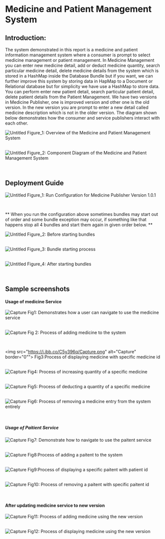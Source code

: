# Medicine and Patient Management System

## Introduction:

The system demonstrated in this report is a medicine and patient information management system where a consumer is prompt to select medicine management or patient management. In Medicine Management you can enter new medicine detail, add or deduct medicine quantity, search particular medicine detail, delete medicine details from the system which is stored in a HashMap inside the Database Bundle but if you want, we can further improve this system by storing data in HapMap to a Document or Relational database but for simplicity we have use a HashMap to store data. You can perform enter new patient detail, search particular patient detail, delete patient details from the Patient Management. We have two versions in Medicine Publisher, one is improved version and other one is the old version. In the new version you are prompt to enter a new detail called medicine description which is not in the older version. The diagram shown below demonstrates how the consumer and service publishers interact with each other.

<img src="https://i.ibb.co/NSNPCzS/Untitled.png" alt="Untitled" border="0">
Figure_1: Overview of the Medicine and Patient Management System
<p></p><br />

<img src="https://i.ibb.co/nwNJyXw/Untitled.png" alt="Untitled" border="0">
Figure_2: Component Diagram of the Medicine and Patient Management System
<p></p><br />

## Deployment Guide

<img src="https://i.ibb.co/zQJNjGp/Untitled.png" alt="Untitled" border="0">
Figure_1: Run Configuration for Medicine Publisher Version 1.0.1
<p></p><br />

** When you run the configuration above sometimes bundles may start out of order and some bundle exception may occur, if something like that happens stop all 4 bundles and start them again in given order below.  ** 

<img src="https://i.ibb.co/kqBj10z/Untitled.png" alt="Untitled" border="0">
Figure_2: Before starting bundles
<p></p><br />

<img src="https://i.ibb.co/j5hNyLb/Untitled.png" alt="Untitled" border="0">
Figure_3: Bundle starting process
<p></p><br />

<img src="https://i.ibb.co/WPHLsvR/Untitled.png" alt="Untitled" border="0">
Figure_4: After starting bundles
<p></p><br />

## Sample screenshots

#### Usage of medicine Service

<img src="https://i.ibb.co/Hdyg8Ry/Capture.png" alt="Capture" border="0">
Fig1: Demonstrates how a user can navigate to use the medicine service
<p></p><br />

<img src="https://i.ibb.co/c8TQsGP/Capture.png" alt="Capture">
Fig 2: Process of adding medicine to the system  
<p></p><br />
 
<img src="https://i.ibb.co/C5y396q/Capture.png" alt="Capture" border="0"">
Fig3:Process of displaying medicine with specific medicine id  
<p></p><br />
 
<img src="https://i.ibb.co/ZTCTyD0/Capture.png" alt="Capture" border="0">
Fig4: Process of increasing quantity of a specific medicine  
<p></p><br />
 
<img src="https://i.ibb.co/kDGdP5w/Capture.png" alt="Capture" border="0">
Fig5: Process of deducting a quantity of a specific medicine  
<p></p><br />

<img src="https://i.ibb.co/2y3Vrnz/Capture.png" alt="Capture" border="0">
Fig6: Process of removing a medicine entry from the system entirely  
<p></p><br />

##### Usage of Paitient Service

<img src="https://i.ibb.co/FXcBV2R/Capture.png" alt="Capture" border="0">
Fig7: Demonstrate how to navigate to use the paitent service  
<p></p><br />

<img src="https://i.ibb.co/MgvLNhP/Capture.png" alt="Capture" border="0">
Fig8:Process of adding a paitent to the system  
<p></p><br />

<img src="https://i.ibb.co/xgnrFSm/Capture.png" alt="Capture" border="0">
Fig9:Process of displaying a specific paitent with patient id  
<p></p><br />

<img src="https://i.ibb.co/N6VGj6J/Capture.png" alt="Capture" border="0">
Fig10: Process of removing a paitent with specific paitent id  
<p></p><br />

#### After updating medicine service to new version

<img src="https://i.ibb.co/J589ypG/Capture.png" alt="Capture" border="0">
Fig11: Process of adding medicine using the new version  
<p></p><br />

<img src="https://i.ibb.co/tbX6QNn/Capture.png" alt="Capture" border="0">
Fig12: Process of displaying medicine using the new version  
<p></p><br />

